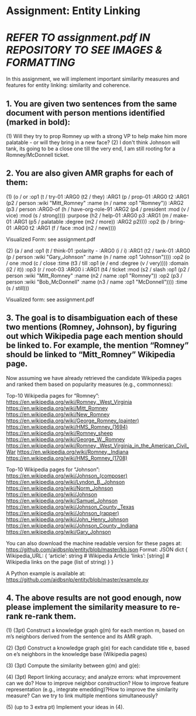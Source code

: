# Assignment: Entity Linking 
# *REFER TO assignment.pdf IN REPOSITORY TO SEE IMAGES & FORMATTING* 


In this assignment, we will implement important similarity measures and features for entity linking: similarity and coherence.

## 1. You are given two sentences from the same document with person mentions identified (marked in bold):
(1)	Will they try to prop Romney up with a strong VP to help make him more palatable - or will they bring in a new face?
(2)	I don't think Johnson will tank, its going to be a close one till the very end, I am still rooting for a Romney/McDonnell ticket.

## 2. You are also given AMR graphs for each of them:
(1)
(o / or
      :op1 (t / try-01
            :ARG0 (t2 / they)
            :ARG1 (p / prop-01
                  :ARG0 t2
                  :ARG1 (p2 / person :wiki "Mitt_Romney" :name (n / name :op1 "Romney"))
                  :ARG2 (p3 / person
                        :ARG0-of (h / have-org-role-91
                              :ARG2 (p4 / president
                                    :mod (v / vice)
                                    :mod (s / strong))))
                  :purpose (h2 / help-01
                        :ARG0 p3
                        :ARG1 (m / make-01
                              :ARG1 (p5 / palatable
                                    :degree (m2 / more))
                              :ARG2 p2))))
      :op2 (b / bring-01
            :ARG0 t2
            :ARG1 (f / face
                  :mod (n2 / new))))
                  
Visualized Form: see assignment.pdf

(2) 
(a / and
      :op1 (t / think-01 :polarity -
            :ARG0 (i / i)
            :ARG1 (t2 / tank-01
                  :ARG0 (p / person :wiki "Gary_Johnson"
                        :name (n / name :op1 "Johnson"))))
      :op2 (o / one
            :mod (c / close
                  :time (t3 / till
                        :op1 (e / end
                              :degree (v / very))))
            :domain (i2 / it))
      :op3 (r / root-03
            :ARG0 i
            :ARG1 (t4 / ticket
                  :mod (s2 / slash
                        :op1 (p2 / person :wiki "Mitt_Romney"
                              :name (n2 / name :op1 "Romney"))
                        :op2 (p3 / person :wiki "Bob_McDonnell"
                              :name (n3 / name :op1 "McDonnell"))))
            :time (s / still)))

Visualized form: see assignment.pdf
 

## 3. The goal is to disambiguation each of these two mentions (Romney, Johnson), by figuring out which Wikipedia page each mention should be linked to.  For example, the mention “Romney” should be linked to “Mitt_Romney” Wikipedia page.

Now assuming we have already retrieved the candidate Wikipedia pages and ranked them based on popularity measures (e.g., commonness):

Top-10 Wikipedia pages for “Romney”:
https://en.wikipedia.org/wiki/Romney,_West_Virginia
https://en.wikipedia.org/wiki/Mitt_Romney
https://en.wikipedia.org/wiki/New_Romney
https://en.wikipedia.org/wiki/George_Romney_(painter)
https://en.wikipedia.org/wiki/HMS_Romney_(1694)
https://en.wikipedia.org/wiki/Romney_sheep
https://en.wikipedia.org/wiki/George_W._Romney
https://en.wikipedia.org/wiki/Romney,_West_Virginia_in_the_American_Civil_War
https://en.wikipedia.org/wiki/Romney,_Indiana
https://en.wikipedia.org/wiki/HMS_Romney_(1708)


Top-10 Wikipedia pages for “Johnson”:
https://en.wikipedia.org/wiki/Johnson_(composer)
https://en.wikipedia.org/wiki/Lyndon_B._Johnson
https://en.wikipedia.org/wiki/Norm_Johnson
https://en.wikipedia.org/wiki/Johnson
https://en.wikipedia.org/wiki/Samuel_Johnson
https://en.wikipedia.org/wiki/Johnson_County,_Texas
https://en.wikipedia.org/wiki/Johnson_(rapper)
https://en.wikipedia.org/wiki/John_Henry_Johnson
https://en.wikipedia.org/wiki/Johnson_County,_Indiana
https://en.wikipedia.org/wiki/Gary_Johnson


You can also download the machine readable version for these pages at: 
https://github.com/aidbsnlp/entity/blob/master/kb.json
Format: JSON dict
{
  Wikipedia_URL: {
      ‘article’: string # Wikipedia Article
      ‘links’: [string] # Wikipedia links on the page (list of string)
    }
}

A Python example is available at: 
https://github.com/aidbsnlp/entity/blob/master/example.py

## 4. The above results are not good enough, now please implement the similarity measure to re-rank re-rank them.

(1)	(3pt) Construct a knowledge graph g(m) for each mention m, based on m’s neighbors derived from the sentence and its AMR graph.

(2)	(3pt) Construct a knowledge graph g(e) for each candidate title e, based on e’s neighbors in the knowledge base (Wikipedia pages)

(3)	(3pt) Compute the similarity between g(m) and g(e): 

(4) (3pt) Report linking accuracy; and analyze errors: what improvement can we do? How to improve neighbor construction? How to improve feature representation (e.g., integrate emedding)?How to improve the similarity measure? Can we try to link multiple mentions simultaneously?

(5) (up to 3 extra pt) Implement your ideas in (4).

